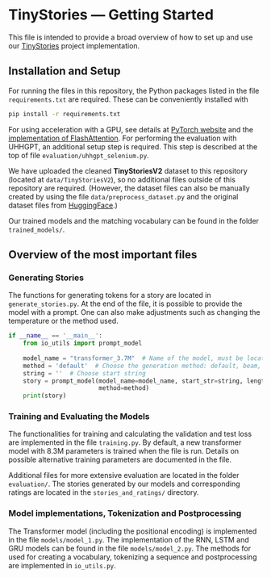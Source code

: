 # TinyStories &mdash; Getting Started

This file is intended to provide a broad overview of how to set up and use our 
[TinyStories](https://arxiv.org/abs/2305.07759) project implementation.

## Installation and Setup
For running the files in this repository, the Python packages listed in the file `requirements.txt` are required.
These can be conveniently installed with
```sh
pip install -r requirements.txt
```
For using acceleration with a GPU, see details at [PyTorch website](https://pytorch.org/get-started/locally/) and 
the [implementation of FlashAttention](https://github.com/Dao-AILab/flash-attention).
For performing the evaluation with UHHGPT, an additional setup step is required. This step is described
at the top of file ``evaluation/uhhgpt_selenium.py``.

We have uploaded the cleaned **TinyStoriesV2** dataset to this repository (located at ``data/TinyStoriesV2``),
so no additional files outside of this repository are required. (However, the dataset files can also be manually created by
using the file ``data/preprocess_dataset.py`` and the original dataset files from 
[HuggingFace](https://huggingface.co/datasets/roneneldan/TinyStories/tree/main).)

Our trained models and the matching vocabulary can be found in the folder ``trained_models/``.

## Overview of the most important files

### Generating Stories
The functions for generating tokens for a story are located in ``generate_stories.py``. 
At the end of the file, it is possible to provide the model with a prompt. One can also make adjustments such as changing the temperature or the method used.
```py
if __name__ == '__main__':
    from io_utils import prompt_model
    
    model_name = "transformer_3.7M"  # Name of the model, must be located in trained_models/ 
    method = 'default'  # Choose the generation method: default, beam, beam_multinomial
    string = ''  # Choose start string
    story = prompt_model(model_name=model_name, start_str=string, length=255, temperature=0.0,
                         method=method)
    print(story)
```
### Training and Evaluating the Models

The functionalities for training and calculating the validation and test loss are implemented in the file 
``training.py``. By default, a new transformer model with 8.3M parameters is trained when the file is run.
Details on possible alternative training parameters are documented in the file.

Additional files for more extensive evaluation are located in the folder ``evaluation/``.
The stories generated by our models and corresponding ratings are located in the ``stories_and_ratings/`` directory.

### Model implementations, Tokenization and Postprocessing
The Transformer model (including the positional encoding) is implemented in the file ``models/model_1.py``. 
The implementation of the RNN, LSTM and GRU models can be found in the file ``models/model_2.py``.
The methods for used for creating a vocabulary, tokenizing a sequence and postprocessing are implemented
in ``io_utils.py``.

